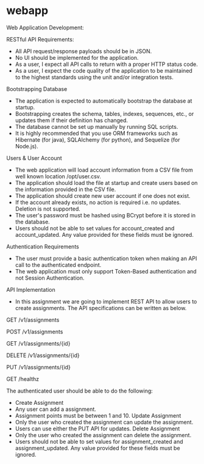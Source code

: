 # webapp

Web Application Development:

RESTful API Requirements:

- All API request/response payloads should be in JSON.
- No UI should be implemented for the application.
- As a user, I expect all API calls to return with a proper HTTP status code.
- As a user, I expect the code quality of the application to be maintained to the     highest standards using the unit and/or integration tests.

Bootstrapping Database
- The application is expected to automatically bootstrap the database at startup.
- Bootstrapping creates the schema, tables, indexes, sequences, etc., or updates them if their definition has changed.
- The database cannot be set up manually by running SQL scripts.
- It is highly recommended that you use ORM frameworks such as Hibernate (for java), SQLAlchemy (for python), and Sequelize (for Node.js).

Users & User Account
- The web application will load account information from a CSV file from well known location /opt/user.csv.
- The application should load the file at startup and create users based on the information provided in the CSV file.
- The application should create new user account if one does not exist.
- If the account already exists, no action is required i.e. no updates.
Deletion is not supported.
- The user's password must be hashed using BCrypt before it is stored in the database.
- Users should not be able to set values for account_created and account_updated. Any value provided for these fields must be ignored.

Authentication Requirements
- The user must provide a basic authentication token when making an API call to the authenticated endpoint.
- The web application must only support Token-Based authentication and not Session Authentication.

API Implementation
- In this assignment we are going to implement REST API to allow users to create assignments. The API specifications can be written as below.

GET /v1/assignments

POST /v1/assignments

GET /v1/assignments/{id}

DELETE /v1/assignments/{id}

PUT /v1/assignments/{id}

GET /healthz 


The authenticated user should be able to do the following:
- Create Assignment
- Any user can add a assignment.
- Assignment points must be between 1 and 10.
Update Assignment
- Only the user who created the assignment can update the assignment.
- Users can use either the PUT API for updates.
Delete Assignment
- Only the user who created the assignment can delete the assignment.
- Users should not be able to set values for assignment_created and assignment_updated. 
Any value provided for these fields must be ignored.   
